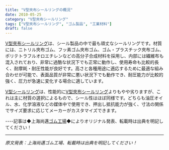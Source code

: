 ```yaml
---
title: "V型夾布シールリングの概況"
date: 2010-05-25
category: "V型夾布シールリング"
tags: ["V型夾布シールリング", "ゴム製品", "工業材料"]
draft: false
---
```


[V型夾布シールリング](http://www.smpolymer.com/vxingjiabumifengquan/)は、シール製品の中で最も頑丈なシールリングです。材質には、ニトリル夾布ゴム、フッ素ゴム夾布ゴム、ゴム・プラスチック夾布ゴム、ポリテトラフルオロエチレンなどの高分子合成材料を採用し、内部には繊維布も混入されており、非常に過酷な状況下でも正常に動作し、使用寿命も比較的長く、耐摩耗・耐圧性能が良好です。高さと各種用途に適応するために最適な組み合わせが可能で、表面品質が非常に悪い状況下でも動作でき、耐圧能力が比較的強く、圧力が急速に変化する場合に適しています。

[V型シールリング](http://www.smpolymer.com/)は、性能的に[V型夾布シールリング](http://www.smpolymer.com/vxingjiabumifengquan/)よりもやや劣りますが、これは主に材質の選択によるもので、シール性はほぼ同様です。どちらも油圧オイル、水、化学溶液などの媒体中で使用でき、押出し抵抗能力が強く、寸法の関係でサイズ要求に応じてメーカーがカスタマイズできます。

----記事は◆上海尚邁[ゴム工場](http://www.smpolymer.com/)◆によりオリジナル発表、転載時は出典を明記してください！

---

*原文発表：上海尚邁ゴム工場、転載時は出典を明記してください！*